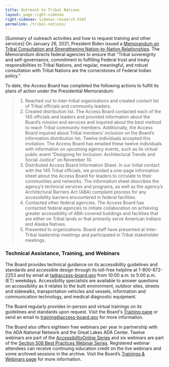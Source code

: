 ```yaml
---
title: Outreach to Tribal Nations
layout: page-right-sidenav
right-sidenav: sidenav-research.html
permalink: /tribal-nations/
---
```


[Summary of outreach activities and how to request training and other services]
On January 26, 2021, President Biden issued a [Memorandum on Tribal Consultation and Strengthening Nation-to-Nation Relationships](https://www.whitehouse.gov/briefing-room/presidential-actions/2021/01/26/memorandum-on-tribal-consultation-and-strengthening-nation-to-nation-relationships/). The Memorandum directs federal agencies to ensure that “Tribal sovereignty and self-governance, commitment to fulfilling Federal trust and treaty responsibilities to Tribal Nations, and regular, meaningful, and robust consultation with Tribal Nations are the cornerstones of Federal Indian policy.” 

To date, the Access Board has completed the following actions to fulfill its plans of action under the Presidential Memorandum:

> 1.	Reached out to inter-tribal organizations and created contact list of Tribal officials and community leaders.
> 2.	Created distribution list. The Access Board contacted each of the 145 officials and leaders and provided information about the Board’s mission and services and inquired about the best method to reach Tribal community members. Additionally, the Access Board inquired about Tribal members’ inclusion on the Board’s information distribution list. Twelve individuals accepted this invitation. The Access Board has emailed these twelve individuals with information on upcoming agency events, such as its virtual public event “Designing for Inclusion: Architectural Trends and Social Justice” on November 10.
> 3.	Distributed Access Board Information Sheet. In our initial contact with the 145 Tribal officials, we provided a one-page information sheet about the Access Board for leaders to circulate to their communities and networks. The information sheet describes the agency’s technical services and programs, as well as the agency’s Architectural Barriers Act (ABA) complaint process for any accessibility barriers encountered in federal facilities. 
> 4.	Contacted other federal agencies. The Access Board has contacted federal agencies to initiate collaboration on achieving greater accessibility of ABA-covered buildings and facilities that are either on Tribal lands or that primarily serve American Indians and Alaska Natives.
> 5.	Presented to organizations. Board staff have presented at Inter-Tribal leadership meetings and participated in Tribal stakeholder meetings.

### Technical Assistance, Training, and Webinars
The Board provides technical guidance on its accessibility guidelines and standards and accessible design through its toll-free helpline at 1-800-872-2253 and by email at <ta@access-board.gov> from 10:00 a.m. to 5:00 p.m. (ET) weekdays. Accessibility specialists are available to answer questions on accessibility as it relates to the built environment, outdoor sites, streets and sidewalks, transportation vehicles and vessels, information and communication technology, and medical diagnostic equipment.

The Board regularly provides in-person and virtual trainings on its guidelines and standards upon request. Visit the Board's [Training page](https://www.access-board.gov/webinars/training.html) or send an email to <training@access-board.gov> for more information.

The Board also offers eighteen free webinars per year in partnership with the ADA National Network and the Great Lakes ADA Center. Twelve webinars are part of the [AccessibilityOnline Series](https://www.accessibilityonline.org/ao) and six webinars are part of the [Section 508 Best Practices Webinar Series](https://www.accessibilityonline.org/cioc-508). Registered webinar attendees can receive continuing education credit on the live webinars and some archived sessions in the archive. Visit the Board’s [Trainings & Webinars page](https://www.access-board.gov/webinars/) for more information.
